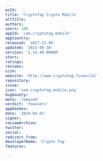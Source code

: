 ```yaml
---
wsId: 
title: 'CryptoTag Crypto Mobile'
altTitle: 
authors: 
users: 100
appId: 'com.cryptotag.mobile'
appCountry: 
released: '2017-11-06'
updated: '2021-09-30'
version: '1.14.40.00000'
stars: 
ratings: 
reviews: 
size: 
website: 'http://www.cryptotag.financial'
repository: 
issue: 
icon: 'com.cryptotag.mobile.png'
bugbounty: 
meta: 'removed'
verdict: 'fewusers'
appHashes: 
date: '2024-04-03'
signer: 
reviewArchive: 
twitter: 
social: 
redirect_from: 
developerName: 'Crypto Tag'
features: 

---
```


